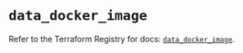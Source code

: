 # `data_docker_image`

Refer to the Terraform Registry for docs: [`data_docker_image`](https://registry.terraform.io/providers/kreuzwerker/docker/3.6.2/docs/data-sources/image).
